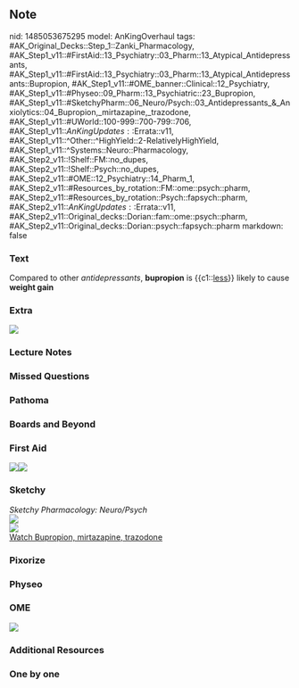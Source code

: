 ## Note
nid: 1485053675295
model: AnKingOverhaul
tags: #AK_Original_Decks::Step_1::Zanki_Pharmacology, #AK_Step1_v11::#FirstAid::13_Psychiatry::03_Pharm::13_Atypical_Antidepressants, #AK_Step1_v11::#FirstAid::13_Psychiatry::03_Pharm::13_Atypical_Antidepressants::Bupropion, #AK_Step1_v11::#OME_banner::Clinical::12_Psychiatry, #AK_Step1_v11::#Physeo::09_Pharm::13_Psychiatric::23_Bupropion, #AK_Step1_v11::#SketchyPharm::06_Neuro/Psych::03_Antidepressants_&_Anxiolytics::04_Bupropion,_mirtazapine,_trazodone, #AK_Step1_v11::#UWorld::100-999::700-799::706, #AK_Step1_v11::$AnKingUpdates::$Errata::v11, #AK_Step1_v11::^Other::^HighYield::2-RelativelyHighYield, #AK_Step1_v11::^Systems::Neuro::Pharmacology, #AK_Step2_v11::!Shelf::FM::no_dupes, #AK_Step2_v11::!Shelf::Psych::no_dupes, #AK_Step2_v11::#OME::12_Psychiatry::14_Pharm_1, #AK_Step2_v11::#Resources_by_rotation::FM::ome::psych::pharm, #AK_Step2_v11::#Resources_by_rotation::Psych::fapsych::pharm, #AK_Step2_v11::$AnKingUpdates::$Errata::v11, #AK_Step2_v11::Original_decks::Dorian::fam::ome::psych::pharm, #AK_Step2_v11::Original_decks::Dorian::psych::fapsych::pharm
markdown: false

### Text
<div>
  Compared to other <i>antidepressants</i>, <b>bupropion</b> is
  {{c1::<u>less</u>}} likely to cause <b>weight gain</b>
</div>

### Extra
<img src="paste-494011433353857.jpg">

### Lecture Notes


### Missed Questions


### Pathoma


### Boards and Beyond


### First Aid
<img src="paste-1171594063904771.jpg"><img src=
"paste-173976240259075.jpg">

### Sketchy
<div>
  <i>Sketchy Pharmacology: Neuro/Psych</i>
</div><img src=
"paste-6249f9c52635962c2366278fca184521b7ac490e.png">
<div><img src=
"paste-c961f5e035b636ab8d2a1979a02559f4e5867337.png"></div><a href=
"https://dashboard.sketchy.com/study/medical/courses/medical-pharmacology/units/medical-pharmacology-neuro-psych/videos/medical-pharmacology-neuropsych-antidepressants-and-anxiolytics-bupropion-mirtazapine-trazodone?utm_source=anki&utm_medium=partnership&utm_campaign=february_update&utm_content=medical">Watch
Bupropion, mirtazapine, trazodone</a>

### Pixorize


### Physeo


### OME
<div class="ome-widget">
  <a href=
  "https://onlinemeded.org/spa/psychiatry?ref=anki"><img src=
  "_OME_AnkiFlashcards_Topic_1.png"></a>
</div>

### Additional Resources


### One by one


